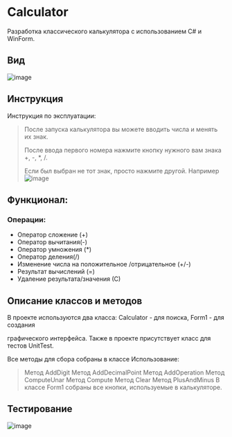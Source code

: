 # Calculator

Разработка классического калькулятора с использованием C# и WinForm. 

## Вид

![image](https://user-images.githubusercontent.com/115609006/199926780-39c444a5-4e54-4938-8b78-836043342e5a.png)

## Инструкция 
Инструкция по эксплуатации:
>
> После запуска калькулятора вы можете вводить числа и менять их знак.
> 
> После ввода первого номера нажмите кнопку нужного вам знака +, -, *, /.
> 
>Если был выбран не тот знак, просто нажмите другой.
Например
![image](https://user-images.githubusercontent.com/115609006/202868948-514295b7-51a3-4da1-a38b-f19153f6dfc0.png)

## Функционал:
###  Операции:
- Оператор сложение (+)
-  Оператор вычитания(-)
-  Оператор умножения (*)
-  Оператор деления(/)
-  Изменение числа на положительное /отрицательное (+/-)
-  Результат вычислений (=)
-  Удаление результата/значения (С)

## Описание классов и методов

В проекте используются два класса: Calculator - для поиска, Form1 - для создания

графического интерфейса. Также в проекте присутствует класс для тестов UnitTest.

Все методы для сбора собраны в классе Использование:

>Метод AddDigit
>Метод AddDecimalPoint 
>Метод AddOperation
>Метод ComputeUnar
>Метод Compute
>Метод Clear
>Метод PlusAndMinus
В классе Form1 собраны все кнопки, используемые в калькуляторе.

 ## Тестирование 
 
 ![image](https://user-images.githubusercontent.com/115609006/202870500-a91c84a8-c74e-4901-ae7d-926dffdc3d6d.png)
